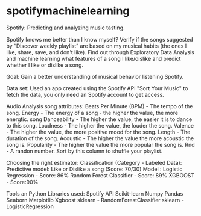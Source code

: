 # spotifymachinelearning
Spotify: Predicting and analyzing music tasting.  

Spotify knows me better than I know myself?
Verify if the songs suggested by “Discover weekly playlist” are based on my musical habits (the ones I like, share, save, and don't like). Find out through Exploratory Data Analysis and machine learning what features of a song I like/dislike and predict whether I like or dislike a song. 
 
Goal: Gain a better understanding of musical behavior listening Spotify.
 
Data set: Used an app created using the Spotify API "Sort Your Music" to fetch the data, you only need an Spotify account to get access. 
 
Audio Analysis song attributes:
Beats Per Minute (BPM) - The tempo of the song.
Energy - The energy of a song - the higher the value, the more energtic. song
Danceability - The higher the value, the easier it is to dance to this song.
Loudness - The higher the value, the louder the song.
Valence - The higher the value, the more positive mood for the song.
Length - The duration of the song.
Acoustic - The higher the value the more acoustic the song is.
Popularity - The higher the value the more popular the song is.
Rnd - A randon number. Sort by this column to shuffle your playlist.
 
Choosing the right estimator: Classification (Category - Labeled Data): Predictive model: Like or Dislike a song (Score: 70/30)
Model : Logistic Regression - Score: 86%
Random Forest Classifier - Score: 89%
XGBOOST - Score:90%

Tools an Python Libraries used:
Spotify API
Scikit-learn
Numpy
Pandas
Seaborn
Matplotlib
Xgboost
sklearn - RandomForestClassifier
sklearn - LogisticRegression
